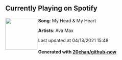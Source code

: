## Currently Playing on Spotify

[<img align="left" width="100" src="https://i.scdn.co/image/ab67616d00001e029a95e89d24214b94de36ccf7">](https://open.spotify.com/album/26c7MmQ4w8EAvVLb4jilaM)

**Song**: My Head & My Heart

**Artists**: Ava Max

Last updated at 04/13/2021 15:48

#### Generated with [20chan/github-now](https://github.com/20chan/github-now)